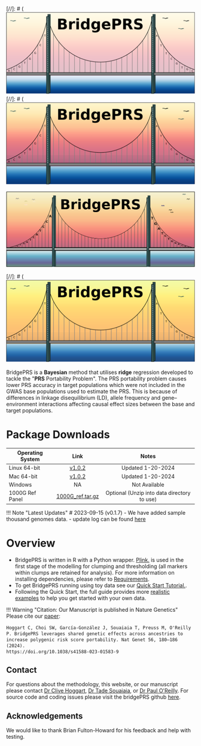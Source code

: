 



[//]: # (![Screenshot](img/bridge_logo1.png) 
[//]: # (![Screenshot](img/bridge_logo2.png)
 

![Screenshot](img/fat_logo.png) 


[//]: # (![Screenshot](img/bridge_logo3.png) 


BridgePRS is a **Bayesian** method that utilises **ridge** regression
developed to tackle the "**PRS** Portability Problem".  The PRS
portability problem causes lower PRS accuracy in target populations
which were not included in the GWAS base populations used to estimate
the PRS. This is because of differences in linkage disequilibrium
(LD), allele frequency and gene–environment interactions affecting
causal effect sizes between the base and target populations.


# Package Downloads 
| Operating System | Link | Notes | 
| -----------------|:----------:|:----:| 
| Linux  64-bit | [v1.0.2](https://github.com/clivehoggart/BridgePRS/archive/refs/heads/main.zip) | Updated 1-20-2024 |  
| Mac  64-bit   | [v1.0.2](https://github.com/clivehoggart/BridgePRS/archive/refs/heads/main.zip) | Updated 1-20-2024 | 
| Windows       | NA     | Not Available | 
| 1000G Ref Panel | [1000G_ref.tar.gz](https://drive.google.com/file/d/1djAEwRiQsh4veinSLHO3laGjNF95vvN9/view?usp=drive_link) | Optional (Unzip into data directory to use) |    





!!! Note "Latest Updates"
    # 2023-09-15 (v0.1.7)
    - We have added sample thousand genomes data. 
    - update log can be found [here](misc_log.md)

# Overview 

- BridgePRS is written in R with a Python
  wrapper. [Plink.](https://www.cog-genomics.org/software) is used in
  the first stage of the modelling for clumping and thresholding (all
  markers within clumps are retained for analysis).
  For more information on installing dependencies, please refer to [Requirements](req_software.md). 
- To get BridgePRS running using toy data see our [Quick Start Tutorial.](quikstart_data.md).
- Following the Quick Start, the full guide provides more [realistic examples](guide_usecases.md) to help you get started with your own data. 




!!! Warning "Citation: Our Manuscript is published in Nature Genetics" 
    Please cite our [paper](https://www.nature.com/articles/s41588-023-01583-9): 
 
    Hoggart C, Choi SW, García-González J, Souaiaia T, Preuss M, O'Reilly P. BridgePRS leverages shared genetic effects across ancestries to increase polygenic risk score portability. Nat Genet 56, 180–186 (2024).
    https://doi.org/10.1038/s41588-023-01583-9





## Contact 
For questions about the methodology, this website, or our manuscript
please contact [Dr Clive Hoggart](http://www.pauloreilly.info/), [Dr
Tade Souaiaia](http://www.pauloreilly.info/), or [Dr Paul
O'Reilly](http://www.pauloreilly.info/).  For source code and coding
issues please visit the bridgePRS github
[here](https://github.com/clivehoggart/BridgePRS).


## Acknowledgements

We would like to thank Brian Fulton-Howard for his feedback and help with testing. 







